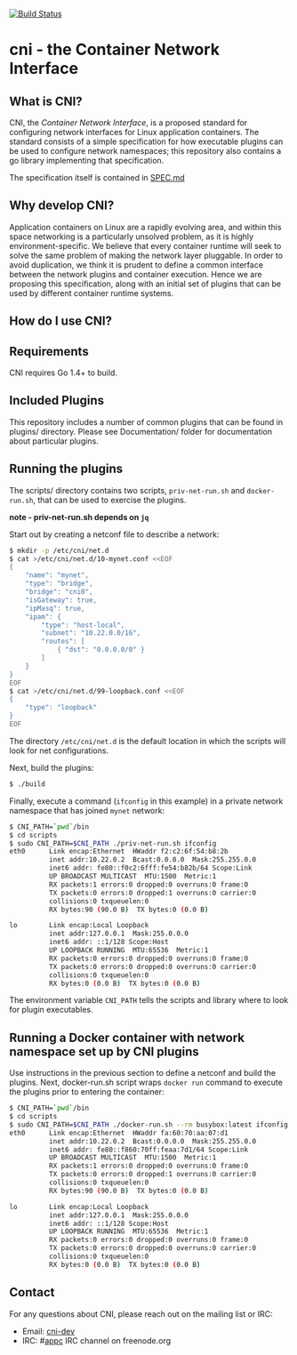 [![Build Status](https://travis-ci.org/appc/cni.svg?branch=master)](https://travis-ci.org/appc/cni)

# cni - the Container Network Interface

## What is CNI?

CNI, the _Container Network Interface_, is a proposed standard for configuring network interfaces for Linux application containers.
The standard consists of a simple specification for how executable plugins can be used to configure network namespaces; this repository also contains a go library implementing that specification.

The specification itself is contained in [SPEC.md](SPEC.md)

## Why develop CNI?

Application containers on Linux are a rapidly evolving area, and within this space networking is a particularly unsolved problem, as it is highly environment-specific.
We believe that every container runtime will seek to solve the same problem of making the network layer pluggable.
In order to avoid duplication, we think it is prudent to define a common interface between the network plugins and container execution.
Hence we are proposing this specification, along with an initial set of plugins that can be used by different container runtime systems.

## How do I use CNI?

## Requirements
CNI requires Go 1.4+ to build.

## Included Plugins
This repository includes a number of common plugins that can be found in plugins/ directory.
Please see Documentation/ folder for documentation about particular plugins.

## Running the plugins
The scripts/ directory contains two scripts, `priv-net-run.sh` and `docker-run.sh`, that can be used to exercise the plugins.

**note - priv-net-run.sh depends on `jq`**

Start out by creating a netconf file to describe a network:

```bash
$ mkdir -p /etc/cni/net.d
$ cat >/etc/cni/net.d/10-mynet.conf <<EOF
{
	"name": "mynet",
	"type": "bridge",
	"bridge": "cni0",
	"isGateway": true,
	"ipMasq": true,
	"ipam": {
		"type": "host-local",
		"subnet": "10.22.0.0/16",
		"routes": [
			{ "dst": "0.0.0.0/0" }
		]
	}
}
EOF
$ cat >/etc/cni/net.d/99-loopback.conf <<EOF
{
	"type": "loopback"
}
EOF
```

The directory `/etc/cni/net.d` is the default location in which the scripts will look for net configurations.

Next, build the plugins:

```bash
$ ./build
```

Finally, execute a command (`ifconfig` in this example) in a private network namespace that has joined `mynet` network:

```bash
$ CNI_PATH=`pwd`/bin
$ cd scripts
$ sudo CNI_PATH=$CNI_PATH ./priv-net-run.sh ifconfig
eth0      Link encap:Ethernet  HWaddr f2:c2:6f:54:b8:2b  
          inet addr:10.22.0.2  Bcast:0.0.0.0  Mask:255.255.0.0
          inet6 addr: fe80::f0c2:6fff:fe54:b82b/64 Scope:Link
          UP BROADCAST MULTICAST  MTU:1500  Metric:1
          RX packets:1 errors:0 dropped:0 overruns:0 frame:0
          TX packets:0 errors:0 dropped:1 overruns:0 carrier:0
          collisions:0 txqueuelen:0 
          RX bytes:90 (90.0 B)  TX bytes:0 (0.0 B)

lo        Link encap:Local Loopback  
          inet addr:127.0.0.1  Mask:255.0.0.0
          inet6 addr: ::1/128 Scope:Host
          UP LOOPBACK RUNNING  MTU:65536  Metric:1
          RX packets:0 errors:0 dropped:0 overruns:0 frame:0
          TX packets:0 errors:0 dropped:0 overruns:0 carrier:0
          collisions:0 txqueuelen:0 
          RX bytes:0 (0.0 B)  TX bytes:0 (0.0 B)
```

The environment variable `CNI_PATH` tells the scripts and library where to look for plugin executables.

## Running a Docker container with network namespace set up by CNI plugins

Use instructions in the previous section to define a netconf and build the plugins.
Next, docker-run.sh script wraps `docker run` command to execute the plugins prior to entering the container:

```bash
$ CNI_PATH=`pwd`/bin
$ cd scripts
$ sudo CNI_PATH=$CNI_PATH ./docker-run.sh --rm busybox:latest ifconfig
eth0      Link encap:Ethernet  HWaddr fa:60:70:aa:07:d1  
          inet addr:10.22.0.2  Bcast:0.0.0.0  Mask:255.255.0.0
          inet6 addr: fe80::f860:70ff:feaa:7d1/64 Scope:Link
          UP BROADCAST MULTICAST  MTU:1500  Metric:1
          RX packets:1 errors:0 dropped:0 overruns:0 frame:0
          TX packets:0 errors:0 dropped:1 overruns:0 carrier:0
          collisions:0 txqueuelen:0 
          RX bytes:90 (90.0 B)  TX bytes:0 (0.0 B)

lo        Link encap:Local Loopback  
          inet addr:127.0.0.1  Mask:255.0.0.0
          inet6 addr: ::1/128 Scope:Host
          UP LOOPBACK RUNNING  MTU:65536  Metric:1
          RX packets:0 errors:0 dropped:0 overruns:0 frame:0
          TX packets:0 errors:0 dropped:0 overruns:0 carrier:0
          collisions:0 txqueuelen:0 
          RX bytes:0 (0.0 B)  TX bytes:0 (0.0 B)
```

## Contact

For any questions about CNI, please reach out on the mailing list or IRC:
- Email: [cni-dev](https://groups.google.com/forum/#!forum/cni-dev)
- IRC: #[appc](irc://irc.freenode.org:6667/#appc) IRC channel on freenode.org
